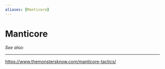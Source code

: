 ```yaml
---
aliases: [Manticore]
---
```

# Manticore
*See also:* 
___
https://www.themonstersknow.com/manticore-tactics/